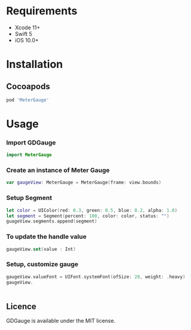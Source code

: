 

# Requirements
- Xcode 11+
- Swift 5
- iOS 10.0+


# Installation


## Cocoapods
```ruby
pod 'MeterGauge'
```

# Usage

### Import GDGauge
```swift
import MeterGauge
```

### Create an instance of Meter Gauge
```swift
var gaugeView: MeterGauge = MeterGauge(frame: view.bounds)

```
### Setup Segment
```swift
let color = UIColor(red: 0.3, green: 0.5, blue: 0.2, alpha: 1.0)
let segment = Segment(percent: 100, color: color, status: "")
guageView.segments.append(segment)
```

### To update the handle value
```swift
gaugeView.set(value : Int)
```

### Setup, customize gauge
```swift 
gaugeView.valueFont = UIFont.systemFont(ofSize: 28, weight: .heavy)
gaugeView.
        
```

## Licence
GDGauge is available under the MIT license.


